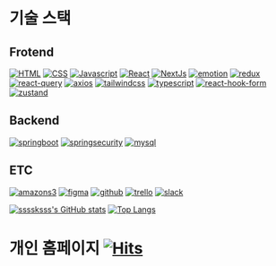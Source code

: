 

# 기술 스택

## Frotend
[![HTML](https://img.shields.io/badge/HTML5-E34F26?style=flat-square&logo=HTML5&logoColor=FFFFFF)](https://blog.ssssksss.xyz/blog?first-category=27&second-category=20)
[![CSS](https://img.shields.io/badge/CSS3-1572B6?style=flat-square&logo=CSS3&logoColor=FFFFFF)](https://blog.ssssksss.xyz/blog?first-category=27&second-category=21)
[![Javascript](https://img.shields.io/badge/javascript-F7DF1E?style=flat-square&logo=javascript&logoColor=fafafa)](https://blog.ssssksss.xyz/blog?first-category=27&second-category=25)
[![React](https://img.shields.io/badge/React-61DAFB?style=flat-square&logo=React&logoColor=FFFFFF)](https://blog.ssssksss.xyz/blog?first-category=27&second-category=26)
[![NextJs](https://img.shields.io/badge/nextjs-000000?style=flat-square&logo=nextdotjs&logoColor=FFFFFF)](https://blog.ssssksss.xyz/blog?first-category=27&second-category=35)
[![emotion](https://img.shields.io/badge/styledcomponents-DB7093?style=flat-square&logo=styledcomponents&logoColor=FFFFFF)](https://blog.ssssksss.xyz/blog?first-category=27&second-category=28)
[![redux](https://img.shields.io/badge/redux-764ABC?style=flat-square&logo=redux&logoColor=FFFFFF)]()
[![react-query](https://img.shields.io/badge/reactquery-FF4154?style=flat-square&logo=reactquery&logoColor=FFFFFF)]()
[![axios](https://img.shields.io/badge/axios-5A29E4?style=flat-square&logo=axios&logoColor=FFFFFF)]()
[![tailwindcss](https://img.shields.io/badge/tailwindcss-06B6D4?style=flat-square&logo=tailwindcss&logoColor=FFFFFF)]()
[![typescript](https://img.shields.io/badge/typescript-3178C6?style=flat-square&logo=typescript&logoColor=FFFFFF)]()
[![react-hook-form](https://img.shields.io/badge/reacthookform-FF4154?style=flat-square&logo=reacthookform&logoColor=333333)]()
[![zustand](https://img.shields.io/badge/Zustand-3578e5?style=flat-square&logo=Zustand&logoColor=white)]()

## Backend
[![springboot](https://img.shields.io/badge/springboot-6DB33F?style=flat-square&logo=springboot&logoColor=FFFFFF)]()
[![springsecurity](https://img.shields.io/badge/springsecurity-6DB33F?style=flat-square&logo=springsecurity&logoColor=FFFFFF)]()
[![mysql](https://img.shields.io/badge/mysql-4479A1?style=flat-square&logo=mysql&logoColor=FFFFFF)]()

## ETC
[![amazons3](https://img.shields.io/badge/amazons3-569A31?style=flat-square&logo=amazons3&logoColor=FFFFFF)]()
[![figma](https://img.shields.io/badge/figma-F24E1E?style=flat-square&logo=figma&logoColor=FFFFFF)]()
[![github](https://img.shields.io/badge/github-181717?style=flat-square&logo=github&logoColor=FFFFFF)]()
[![trello](https://img.shields.io/badge/trello-0052CC?style=flat-square&logo=trello&logoColor=FFFFFF)]()
[![slack](https://img.shields.io/badge/slack-4A154B?style=flat-square&logo=slack&logoColor=FFFFFF)]()
<!-- [![nestjs](https://img.shields.io/badge/NGINX-009639?style=flat-square&logo=NGINX&logoColor=FFFFFF)]() -->
<!-- [![apachetomcat](https://img.shields.io/badge/apachetomcat-F8DC75?style=flat-square&logo=apachetomcat&logoColor=333333)]() -->


<!-- [![storybook](https://img.shields.io/badge/storybook-FF4785?style=flat-square&logo=storybook&logoColor=FFFFFF)]() -->
<!-- [![nestjs](https://img.shields.io/badge/nestjs-E0234E?style=flat-square&logo=nestjs&logoColor=FFFFFF)]() -->
<!-- [![firebase](https://img.shields.io/badge/firebase-FFCA28?style=flat-square&logo=firebase&logoColor=FFFFFF)]() -->
<!-- [![pwa](https://img.shields.io/badge/pwa-5A0FC8?style=flat-square&logo=pwa&logoColor=FFFFFF)]() -->
<!-- [![swagger](https://img.shields.io/badge/swagger-85EA2D?style=flat-square&logo=swagger&logoColor=FFFFFF)]() -->
<!-- [![nodedotjs](https://img.shields.io/badge/nodejs-339933?style=flat-square&logo=nodedotjs&logoColor=FFFFFF)]() -->



[![ssssksss's GitHub stats](https://github-readme-stats.vercel.app/api?username=ssssksss&theme=radical)]()
[![Top Langs](https://github-readme-stats.vercel.app/api/top-langs/?username=ssssksss&layout=compact)](https://github.com/ssssksss/github-readme-stats)

# 개인 홈페이지 [![Hits](https://hits.seeyoufarm.com/api/count/incr/badge.svg?url=https%3A%2F%2Fblog.ssssksss.xyz&count_bg=%2379C83D&title_bg=%23555555&icon=&icon_color=%23E7E7E7&title=hits&edge_flat=false)](https://blog.ssssksss.xyz)            


